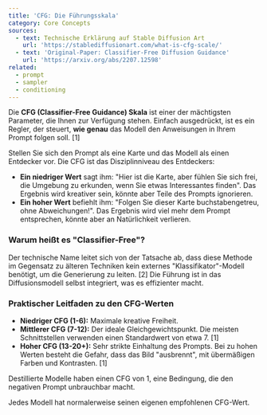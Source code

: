 ```yaml
---
title: 'CFG: Die Führungsskala'
category: Core Concepts
sources:
  - text: Technische Erklärung auf Stable Diffusion Art
    url: 'https://stablediffusionart.com/what-is-cfg-scale/'
  - text: 'Original-Paper: Classifier-Free Diffusion Guidance'
    url: 'https://arxiv.org/abs/2207.12598'
related:
  - prompt
  - sampler
  - conditioning
---
```


Die **CFG (Classifier-Free Guidance) Skala** ist einer der mächtigsten Parameter, die Ihnen zur Verfügung stehen. Einfach ausgedrückt, ist es ein Regler, der steuert, **wie genau** das Modell den Anweisungen in Ihrem Prompt folgen soll. [1]

Stellen Sie sich den Prompt als eine Karte und das Modell als einen Entdecker vor. Die CFG ist das Disziplinniveau des Entdeckers:
- **Ein niedriger Wert** sagt ihm: "Hier ist die Karte, aber fühlen Sie sich frei, die Umgebung zu erkunden, wenn Sie etwas Interessantes finden". Das Ergebnis wird kreativer sein, könnte aber Teile des Prompts ignorieren.
- **Ein hoher Wert** befiehlt ihm: "Folgen Sie dieser Karte buchstabengetreu, ohne Abweichungen!". Das Ergebnis wird viel mehr dem Prompt entsprechen, könnte aber an Natürlichkeit verlieren.

### Warum heißt es "Classifier-Free"?

Der technische Name leitet sich von der Tatsache ab, dass diese Methode im Gegensatz zu älteren Techniken kein externes "Klassifikator"-Modell benötigt, um die Generierung zu leiten. [2] Die Führung ist in das Diffusionsmodell selbst integriert, was es effizienter macht.

### Praktischer Leitfaden zu den CFG-Werten

- **Niedriger CFG (1-6):** Maximale kreative Freiheit.
- **Mittlerer CFG (7-12):** Der ideale Gleichgewichtspunkt. Die meisten Schnittstellen verwenden einen Standardwert von etwa 7. [1]
- **Hoher CFG (13-20+):** Sehr strikte Einhaltung des Prompts. Bei zu hohen Werten besteht die Gefahr, dass das Bild "ausbrennt", mit übermäßigen Farben und Kontrasten. [1]

Destillierte Modelle haben einen CFG von 1, eine Bedingung, die den negativen Prompt unbrauchbar macht.

Jedes Modell hat normalerweise seinen eigenen empfohlenen CFG-Wert.
